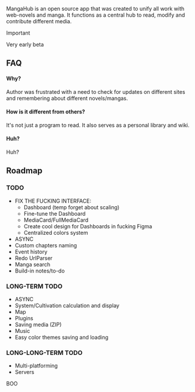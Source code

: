 
MangaHub is an open source app that was created to unify all work with web-novels and manga. It functions as a central hub to read, modify and contribute different media.

> [!IMPORTANT]
> Very early beta

## FAQ

#### Why?

Author was frustrated with a need to check for updates on different sites and remembering about different novels/mangas.

#### How is it different from others?

It's not just a program to read. It also serves as a personal library and wiki.

#### Huh?

Huh?


## Roadmap

### TODO
- FIX THE FUCKING INTERFACE:
    - Dashboard (temp forget about scaling)
    - Fine-tune the Dashboard
    - MediaCard/FullMediaCard
    - Create cool design for Dashboards in fucking Figma
    - Centralized colors system
- ASYNC
- Custom chapters naming
- Event history
- Redo UrlParser
- Manga search
- Build-in notes/to-do

### LONG-TERM TODO
- ASYNC
- System/Cultivation calculation and display
- Map
- Plugins
- Saving media (ZIP)
- Music
- Easy color themes saving and loading

### LONG-LONG-TERM TODO
- Multi-platforming
- Servers

BOO